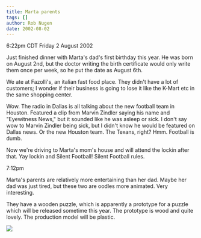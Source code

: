 ```yaml
---
title: Marta parents
tags: []
author: Rob Nugen
date: 2002-08-02
---
```


<p class=date>6:22pm CDT Friday 2 August 2002</p>

<p>Just finished dinner with Marta's dad's first birthday this year.
He was born on August 2nd, but the doctor writing the birth
certificate would only write them once per week, so he put the date as
August 6th.</p>

<p>We ate at Fazolli's, an italian fast food place.  They didn't have
a lot of customers; I wonder if their business is going to lose it
like the K-Mart etc in the same shopping center.</p>

<p>Wow.  The radio in Dallas is all talking about the new football
team in Houston.  Featured a clip from Marvin Zindler saying his name
and "Eyewitness News," but it sounded like he was asleep or sick.  I
don't say wow to Marvin Zindler being sick, but I didn't know he would
be featured on Dallas news.  Or the new Houston team.  The Texans,
right?  Hmm.  Football is dumb.</p>

<p>Now we're driving to Marta's mom's house and will attend the lockin
after that.  Yay lockin and Silent Football!  Silent Football
rules.</p>

<p class=date>7:12pm</p>

<p>Marta's parents are relatively more entertaining than her dad.
Maybe her dad was just tired, but these two are oodles more animated.
Very interesting.</p>

<p>They have a wooden puzzle, which is apparently a prototype for a
puzzle which will be released sometime this year.  The prototype is
wood and quite lovely.  The production model will be plastic.</p>

<p><img src="/images/rob/wL-ROB.gif"/></p>
